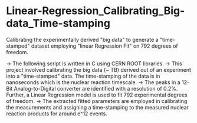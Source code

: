 # Linear-Regression_Calibrating_Big-data_Time-stamping
Calibrating the experimentally derived "big data"  to generate a "time-stamped" dataset employing "linear Regression Fit" on 792 degrees of freedom.

-> The following script is written in C using CERN ROOT libraries.
-> This project involved calibrating the big data (~ TB) derived out of an experiment into a "time-stamped" data. The time-stamping of the data is in nanoseconds which is the nuclear reaction timescale.
-> The peaks in a 12-Bit Analog-to-Digital converter are identified with a resolution of 0.2%. Further, a Linear Regression model is used to fit 792 experimental degrees of freedom.
-> The extracted fitted parameters are employed in calibrating the measurements and assigning a time-stamping to the measured nuclear reaction products
for around e^12 events.
